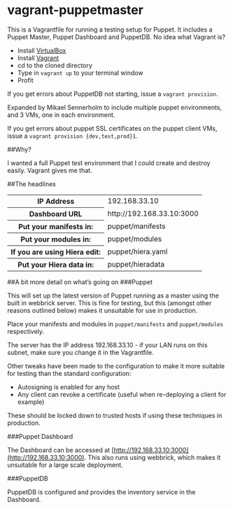 vagrant-puppetmaster
====================

This is a Vagrantfile for running a testing setup for Puppet. It includes a Puppet Master, Puppet Dashboard and PuppetDB. No idea what Vagrant is?

- Install [VirtualBox](https://www.virtualbox.org/wiki/Downloads)
- Install [Vagrant](http://downloads.vagrantup.com/)
- cd to the cloned directory
- Type in ``vagrant up`` to your terminal window
- Profit

If you get errors about PuppetDB not starting, issue a ``vagrant provision``.

Expanded by Mikael Sennerholm to include multiple puppet environments, and 3 VMs, one in each environment.

If you get errors about puppet SSL certificates on the puppet client VMs, issue a `vagrant provision {dev,test,prod}1`.

##Why?

I wanted a full Puppet test environment that I could create and destroy easily. Vagrant gives me that.

##The headlines
<table>
<tr><th>IP Address</th><td>192.168.33.10</td></tr>
<tr><th>Dashboard URL</th><td>http://192.168.33.10:3000</td></tr>
<tr><th>Put your manifests in:</th><td>puppet/manifests</td></tr>
<tr><th>Put your modules in:</th><td>puppet/modules</td></tr>
<tr><th>If you are using Hiera edit:</th><td>puppet/hiera.yaml</td></tr>
<tr><th>Put your Hiera data in:</th><td>puppet/hieradata</td></tr>
</table>

##A bit more detail on what’s going on
###Puppet

This will set up the latest version of Puppet running as a master using the built in webbrick server. This is fine for testing, but this (amongst other reasons outlined below) makes it unsuitable for use in production.

Place your manifests and modules in ``puppet/manifests`` and ``puppet/modules`` respectively.

The server has the IP address 192.168.33.10 - if your LAN runs on this subnet, make sure you change it in the Vagrantfile.

Other tweaks have been made to the configuration to make it more suitable for testing than the standard configuration:

- Autosigning is enabled for any host
- Any client can revoke a certificate (useful when re-deploying a client for example)

These should be locked down to trusted hosts if using these techniques in production.

###Puppet Dashboard

The Dashboard can be accessed at [http://192.168.33.10:3000](http://192.168.33.10:3000). This also runs using webbrick, which makes it unsuitable for a large scale deployment.

###PuppetDB

PuppetDB is configured and provides the inventory service in the Dashboard.
